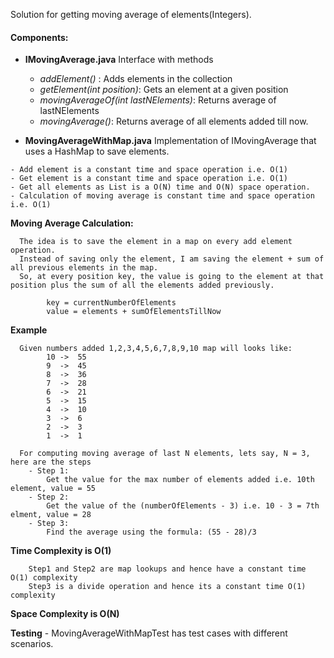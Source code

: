Solution for getting moving average of elements(Integers).

#### Components:
   - **IMovingAverage.java** Interface with methods
        - _addElement()_ : Adds elements in the collection
        - _getElement(int position)_: Gets an element at a given position
        - _movingAverageOf(int lastNElements)_: Returns average of lastNElements
        - _movingAverage()_: Returns average of all elements added till now.
        
   - **MovingAverageWithMap.java**
    Implementation of IMovingAverage that uses a HashMap to save elements.
    
    - Add element is a constant time and space operation i.e. O(1)
    - Get element is a constant time and space operation i.e. O(1)
    - Get all elements as List is a O(N) time and O(N) space operation.
    - Calculation of moving average is constant time and space operation i.e. O(1)
    
   **Moving Average Calculation:**
    
      The idea is to save the element in a map on every add element operation. 
      Instead of saving only the element, I am saving the element + sum of all previous elements in the map.
      So, at every position key, the value is going to the element at that position plus the sum of all the elements added previously.
           
            key = currentNumberOfElements
            value = elements + sumOfElementsTillNow
            
   **Example**
   
      Given numbers added 1,2,3,4,5,6,7,8,9,10 map will looks like:
            10 ->  55
            9  ->  45
            8  ->  36
            7  ->  28
            6  ->  21
            5  ->  15
            4  ->  10
            3  ->  6
            2  ->  3
            1  ->  1
         
      For computing moving average of last N elements, lets say, N = 3, here are the steps
        - Step 1: 
            Get the value for the max number of elements added i.e. 10th element, value = 55
        - Step 2:
            Get the value of the (numberOfElements - 3) i.e. 10 - 3 = 7th elment, value = 28
        - Step 3:
            Find the average using the formula: (55 - 28)/3
         
   **Time Complexity is O(1)**
   
        Step1 and Step2 are map lookups and hence have a constant time O(1) complexity
        Step3 is a divide operation and hence its a constant time O(1) complexity
   
   **Space Complexity is O(N)**
       
   
**Testing**
    - MovingAverageWithMapTest has test cases with different scenarios.
